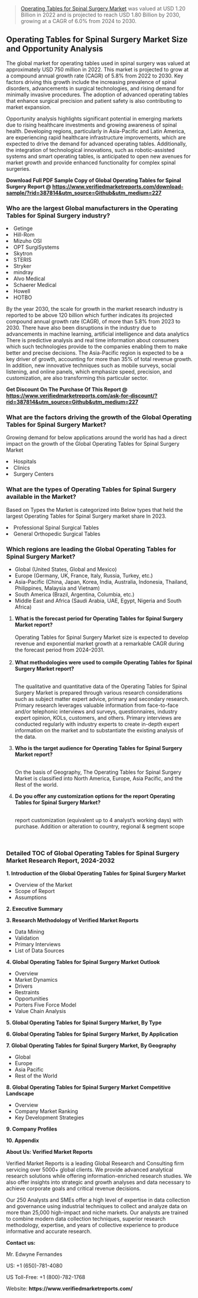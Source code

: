 <blockquote><p><p><a href="https://www.verifiedmarketreports.com/download-sample/?rid=387814&utm_source=Github&utm_medium=227" target="_blank">Operating Tables for Spinal Surgery Market</a> was valued at USD 1.20 Billion in 2022 and is projected to reach USD 1.80 Billion by 2030, growing at a CAGR of 6.0% from 2024 to 2030.</p></blockquote><p><h2>Operating Tables for Spinal Surgery Market Size and Opportunity Analysis</h2><p>The global market for operating tables used in spinal surgery was valued at approximately USD 750 million in 2022. This market is projected to grow at a compound annual growth rate (CAGR) of 5.8% from 2022 to 2030. Key factors driving this growth include the increasing prevalence of spinal disorders, advancements in surgical technologies, and rising demand for minimally invasive procedures. The adoption of advanced operating tables that enhance surgical precision and patient safety is also contributing to market expansion.</p><p>Opportunity analysis highlights significant potential in emerging markets due to rising healthcare investments and growing awareness of spinal health. Developing regions, particularly in Asia-Pacific and Latin America, are experiencing rapid healthcare infrastructure improvements, which are expected to drive the demand for advanced operating tables. Additionally, the integration of technological innovations, such as robotic-assisted systems and smart operating tables, is anticipated to open new avenues for market growth and provide enhanced functionality for complex spinal surgeries.</p></p><p class=""><strong>Download Full PDF Sample Copy of Global Operating Tables for Spinal Surgery Report @ <a href="https://www.verifiedmarketreports.com/download-sample/?rid=387814&amp;utm_source=Github&amp;utm_medium=227" target="_blank">https://www.verifiedmarketreports.com/download-sample/?rid=387814&amp;utm_source=Github&amp;utm_medium=227</a></strong></p><h3 id="" class="">Who are the largest Global manufacturers in the Operating Tables for Spinal Surgery industry?</h3><p><li>Getinge</li><li> Hill-Rom</li><li> Mizuho OSI</li><li> OPT SurgiSystems</li><li> Skytron</li><li> STERIS</li><li> Stryker</li><li> mindray</li><li> Alvo Medical</li><li> Schaerer Medical</li><li> Howell</li><li> HOTBO</li></p><div class=""><div class="" dir="" data-message-author-role="" data-message-id="" data-message-model-slug=""><div class=""><div class=""><div class=""><div class="" dir="" data-message-author-role="" data-message-id="" data-message-model-slug=""><div class=""><div class=""><p>By the year 2030, the scale for growth in the market research industry is reported to be above 120 billion which further indicates its projected compound annual growth rate (CAGR), of more than 5.8% from 2023 to 2030. There have also been disruptions in the industry due to advancements in machine learning, artificial intelligence and data analytics There is predictive analysis and real time information about consumers which such technologies provide to the companies enabling them to make better and precise decisions. The Asia-Pacific region is expected to be a key driver of growth, accounting for more than 35% of total revenue growth. In addition, new innovative techniques such as mobile surveys, social listening, and online panels, which emphasize speed, precision, and customization, are also transforming this particular sector.</p><p><strong>Get Discount On The Purchase Of This Report @&nbsp; <a href="https://www.verifiedmarketreports.com/ask-for-discount/?rid=387814&amp;utm_source=Github&amp;utm_medium=227" target="_blank">https://www.verifiedmarketreports.com/ask-for-discount/?rid=387814&amp;utm_source=Github&amp;utm_medium=227</a></strong></p></div></div></div></div></div></div></div></div><h3 id="" class="">What are the factors driving the growth of the Global Operating Tables for Spinal Surgery Market?</h3><p id="" class="">Growing demand for below applications around the world has had a direct impact on the growth of the Global Operating Tables for Spinal Surgery Market</p><p id="" class=""><li>Hospitals</li><li> Clinics</li><li> Surgery Centers</li></p><h3 id="" class="">What are the types of Operating Tables for Spinal Surgery available in the Market?</h3><p id="" class="">Based on Types the Market is categorized into Below types that held the largest Operating Tables for Spinal Surgery market share In 2023.</p><p id="" class=""><li>Professional Spinal Surgical Tables</li><li> General Orthopedic Surgical Tables</li></p><h3 id="" class="">Which regions are leading the Global Operating Tables for Spinal Surgery Market?</h3><ul><li>Global (United States, Global and Mexico)</li><li>Europe (Germany, UK, France, Italy, Russia, Turkey, etc.)</li><li>Asia-Pacific (China, Japan, Korea, India, Australia, Indonesia, Thailand, Philippines, Malaysia and Vietnam)</li><li>South America (Brazil, Argentina, Columbia, etc.)</li><li>Middle East and Africa (Saudi Arabia, UAE, Egypt, Nigeria and South Africa)</li></ul><p><ol><li><strong>What is the forecast period for Operating Tables for Spinal Surgery Market report?<br /></strong><br /><span data-sheets-root="1" data-sheets-value="{&quot;1&quot;:2,&quot;2&quot;:&quot;XXXX size is expected to develop revenue and exponential market growth at a remarkable CAGR during the forecast period from 2024&ndash;2030.&quot;}" data-sheets-userformat="{&quot;2&quot;:12674,&quot;4&quot;:{&quot;1&quot;:2,&quot;2&quot;:16776960},&quot;10&quot;:2,&quot;11&quot;:0,&quot;15&quot;:&quot;Arial&quot;,&quot;16&quot;:12}">Operating Tables for Spinal Surgery Market size is expected to develop revenue and exponential market growth at a remarkable CAGR during the forecast period from 2024&ndash;2031.</span><br /><br /></li><li><strong>What methodologies were used to compile Operating Tables for Spinal Surgery Market report?<br /><br /></strong><p>The qualitative and quantitative data of the&nbsp;Operating Tables for Spinal Surgery Market is prepared through various research considerations such as subject matter expert advice, primary and secondary research. Primary research leverages valuable information from face-to-face and/or telephonic interviews and surveys, questionnaires, industry expert opinion, KOLs, customers, and others. Primary interviews are conducted regularly with industry experts to create in-depth expert information on the market and to substantiate the existing analysis of the data.&nbsp;</p></li><li><strong>Who is the target audience for Operating Tables for Spinal Surgery Market report?<br /><br /></strong><p>On the basis of Geography, The&nbsp;Operating Tables for Spinal Surgery Market is classified into North America, Europe, Asia Pacific, and the Rest of the world.</p></li><li><strong>Do you offer any customization options for the report Operating Tables for Spinal Surgery Market?<br /><br /></strong><p>report customization (equivalent up to 4 analyst&rsquo;s working days) with purchase. Addition or alteration to country, regional &amp; segment scope</p><p>&nbsp;</p></li></ol></p><h3 id="" class="">Detailed TOC of Global Operating Tables for Spinal Surgery Market Research Report, 2024-2032</h3><p id="" class=""><strong>1. Introduction of the Global Operating Tables for Spinal Surgery Market</strong></p><ul><li>Overview of the Market</li><li>Scope of Report</li><li>Assumptions</li></ul><p id="" class=""><strong>2. Executive Summary</strong></p><p id="" class=""><strong>3. Research Methodology of&nbsp;Verified Market Reports</strong></p><ul><li>Data Mining</li><li>Validation</li><li>Primary Interviews</li><li>List of Data Sources</li></ul><p id="" class=""><strong>4. Global Operating Tables for Spinal Surgery Market Outlook</strong></p><ul><li>Overview</li><li>Market Dynamics</li><li>Drivers</li><li>Restraints</li><li>Opportunities</li><li>Porters Five Force Model</li><li>Value Chain Analysis</li></ul><p id="" class=""><strong>5. Global Operating Tables for Spinal Surgery Market, By&nbsp;Type</strong></p><p id="" class=""><strong>6. Global Operating Tables for Spinal Surgery Market, By Application</strong></p><p id="" class=""><strong>7. Global Operating Tables for Spinal Surgery Market, By Geography</strong></p><ul><li>Global</li><li>Europe</li><li>Asia Pacific</li><li>Rest of the World</li></ul><p id="" class=""><strong>8. Global Operating Tables for Spinal Surgery Market Competitive Landscape</strong></p><ul><li>Overview</li><li>Company Market Ranking</li><li>Key Development Strategies</li></ul><p id="" class=""><strong>9. Company Profiles</strong></p><p id="" class=""><strong>10. Appendix</strong></p><p id="" class=""><strong>About Us: Verified Market Reports</strong></p><p id="" class="">Verified Market Reports is a leading Global Research and Consulting firm servicing over 5000+ global clients. We provide advanced analytical research solutions while offering information-enriched research studies. We also offer insights into strategic and growth analyses and data necessary to achieve corporate goals and critical revenue decisions.</p><p id="" class="">Our 250 Analysts and SMEs offer a high level of expertise in data collection and governance using industrial techniques to collect and analyze data on more than 25,000 high-impact and niche markets. Our analysts are trained to combine modern data collection techniques, superior research methodology, expertise, and years of collective experience to produce informative and accurate research.</p><p id="" class=""><strong>Contact us:</strong></p><p id="" class="">Mr. Edwyne Fernandes</p><p id="" class="">US: +1 (650)-781-4080</p><p id="" class="">US Toll-Free: +1 (800)-782-1768</p><p id="" class="">Website: <a target="" data-test-app-aware-link=""><strong>https://www.verifiedmarketreports.com/</strong></a></p>
